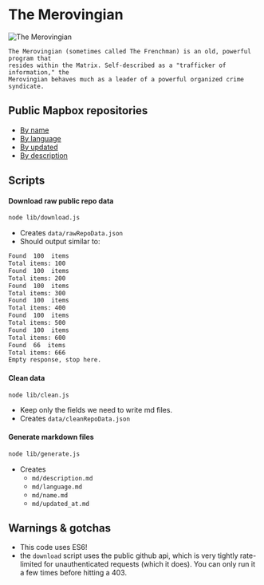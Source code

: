 # The Merovingian

![The Merovingian](https://i.ytimg.com/vi/3td5UpAXeJ4/maxresdefault.jpg)

```
The Merovingian (sometimes called The Frenchman) is an old, powerful program that
resides within the Matrix. Self-described as a "trafficker of information," the 
Merovingian behaves much as a leader of a powerful organized crime syndicate.
```

## Public Mapbox repositories

- [By name](md/name.md)
- [By language](md/language.md)
- [By updated](md/updated_at.md)
- [By description](md/description.md)


## Scripts

#### Download raw public repo data

```bash
node lib/download.js
```

- Creates `data/rawRepoData.json`
- Should output similar to:

```bash
Found  100  items
Total items: 100
Found  100  items
Total items: 200
Found  100  items
Total items: 300
Found  100  items
Total items: 400
Found  100  items
Total items: 500
Found  100  items
Total items: 600
Found  66  items
Total items: 666
Empty response, stop here.
```

#### Clean data

```bash
node lib/clean.js
```

- Keep only the fields we need to write md files. 
- Creates `data/cleanRepoData.json`


#### Generate markdown files

```bash
node lib/generate.js
```

- Creates 
  - `md/description.md`
  - `md/language.md`
  - `md/name.md`
  - `md/updated_at.md`

## Warnings & gotchas

- This code uses ES6!
- the `download` script uses the public github api, which is very tightly rate-limited for unauthenticated requests (which it does). You can only run it a few times before hitting a 403.